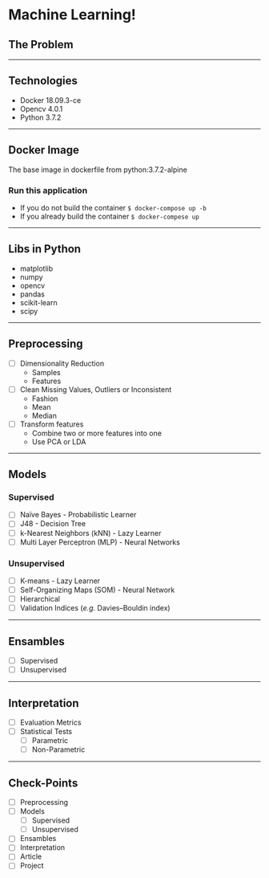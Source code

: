 # Machine Learning!
## The Problem


---------------
## Technologies
- Docker 18.09.3-ce
- Opencv 4.0.1
- Python 3.7.2

---------------
## Docker Image
The base image in dockerfile from python:3.7.2-alpine

### Run this application
- If you do not build the container ``` $ docker-compose up -b ```
- If you already build the container ``` $ docker-compese up ```

---------------
## Libs in Python
- matplotlib
- numpy
- opencv
- pandas
- scikit-learn
- scipy

---------------
## Preprocessing
- [ ] Dimensionality Reduction
  - Samples
  - Features
- [ ] Clean Missing Values, Outliers or Inconsistent
  - Fashion
  - Mean
  - Median
- [ ] Transform features
  - Combine two or more features into one
  - Use PCA or LDA

---------------
## Models
### Supervised
- [ ] Naïve Bayes - Probabilistic Learner
- [ ] J48 - Decision Tree
- [ ] k-Nearest Neighbors (kNN) - Lazy Learner
- [ ] Multi Layer Perceptron (MLP) - Neural Networks
### Unsupervised
- [ ] K-means - Lazy Learner
- [ ] Self-Organizing Maps (SOM) - Neural Network
- [ ] Hierarchical
- [ ] Validation Indices (_e.g._ Davies–Bouldin index)

---------------
## Ensambles
- [ ] Supervised
- [ ] Unsupervised

---------------
## Interpretation
- [ ] Evaluation Metrics
- [ ] Statistical Tests
  - [ ] Parametric
  - [ ] Non-Parametric

---------------
## Check-Points
- [ ] Preprocessing
- [ ] Models
  - [ ] Supervised
  - [ ] Unsupervised
- [ ] Ensambles
- [ ] Interpretation
- [ ] Article
- [ ] Project

